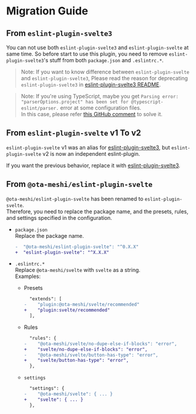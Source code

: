# Migration Guide

## From `eslint-plugin-svelte3`

You can not use both `eslint-plugin-svelte3` and `eslint-plugin-svelte` at same time.
So before start to use this plugin, you need to remove `eslint-plugin-svelte3`'s stuff from both `package.json` and `.eslintrc.*`.

> Note: If you want to know difference between `eslint-plugin-svelte` and `eslint-plugin-svelte3`, Please read the reason for deprecating `eslint-plugin-svelte3` in [eslint-plugin-svelte3 README](https://github.com/sveltejs/eslint-plugin-svelte3/blob/master/README.md).

> Note: If you're using TypeScript, maybe you get `Parsing error: "parserOptions.project" has been set for @typescript-eslint/parser.` error at some configuration files.<br>In this case, please refer [this GitHub comment](https://github.com/typescript-eslint/typescript-eslint/issues/1723#issuecomment-626766041) to solve it.

## From `eslint-plugin-svelte` v1 To v2

`eslint-plugin-svelte` v1 was an alias for [eslint-plugin-svelte3], but `eslint-plugin-svelte` v2 is now an independent eslint-plugin.

If you want the previous behavior, replace it with [eslint-plugin-svelte3].

[eslint-plugin-svelte3]: https://github.com/sveltejs/eslint-plugin-svelte3

## From `@ota-meshi/eslint-plugin-svelte`

`@ota-meshi/eslint-plugin-svelte` has been renamed to `eslint-plugin-svelte`.\
Therefore, you need to replace the package name, and the presets, rules, and settings specified in the configuration.

- `package.json`\
  Replace the package name.

  ```diff
  -  "@ota-meshi/eslint-plugin-svelte": "^0.X.X"
  +  "eslint-plugin-svelte": "^X.X.X"
  ```

- `.eslintrc.*`\
  Replace `@ota-meshi/svelte` with `svelte` as a string.\
  Examples:

  - Presets

    ```diff
      "extends": [
    -    "plugin:@ota-meshi/svelte/recommended"
    +    "plugin:svelte/recommended"
      ],
    ```

  - Rules

    ```diff
      "rules": {
    -    "@ota-meshi/svelte/no-dupe-else-if-blocks": "error",
    +    "svelte/no-dupe-else-if-blocks": "error",
    -    "@ota-meshi/svelte/button-has-type": "error",
    +    "svelte/button-has-type": "error",
      },
    ```

  - `settings`

    ```diff
      "settings": {
    -    "@ota-meshi/svelte": { ... }
    +    "svelte": { ... }
      },
    ```
